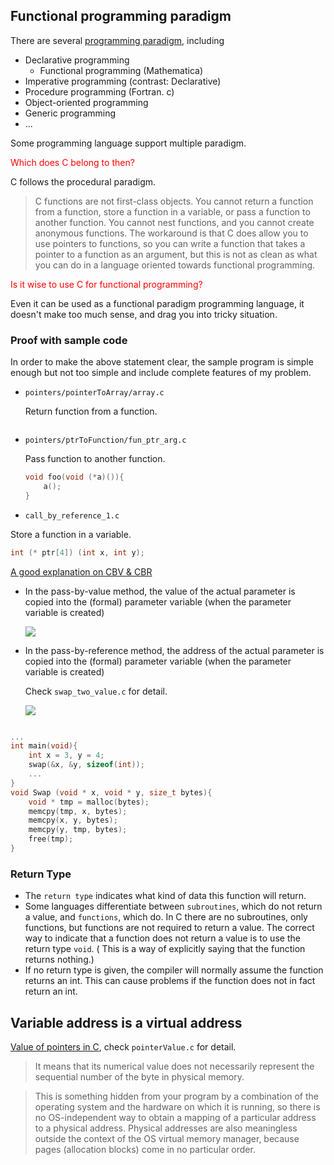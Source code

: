 ## Functional programming paradigm
There are several [programming paradigm](https://en.wikipedia.org/wiki/Programming_paradigm), including
* Declarative programming
    * Functional programming (Mathematica)
* Imperative programming (contrast: Declarative)
* Procedure programming (Fortran. c)
* Object-oriented programming
* Generic programming
*  ...

Some programming language support multiple paradigm.

<span style="color:red">
Which does C belong to then?
</span>

C follows the procedural paradigm.

> C functions are not first-class objects. You cannot return a function from a function, store a function in a variable, or pass a function to another function. You cannot nest functions, and you cannot create anonymous functions. The workaround is that C does allow you to use pointers to functions, so you can write a function that takes a pointer to a function as an argument, but this is not as clean as what you can do in a language oriented towards functional programming.


<span style="color:red">
Is it wise to use C for functional programming?
</span>

Even it can be used as a functional paradigm programming language, it doesn't make too much sense, and drag you into tricky situation.

### Proof with sample code
In order to make the above statement clear, the sample program is simple enough but not too simple and include complete features of my problem.
* `pointers/pointerToArray/array.c`

   Return function from a function.


   ```c
   
   ```
* `pointers/ptrToFunction/fun_ptr_arg.c`

   Pass function to another function.

   ```c
   void foo(void (*a)()){
       a();
   }
   ```

*  `call_by_reference_1.c`

  Store a function in a variable.

  ```c
  int (* ptr[4]) (int x, int y);
  ```

[A good explanation on CBV & CBR](http://www.mathcs.emory.edu/~cheung/Courses/561/Syllabus/3-C/param-passing.html)
* In the pass-by-value method, the value of the actual parameter is copied into the (formal) parameter variable (when the parameter variable is created)

  ![](http://www.mathcs.emory.edu/~cheung/Courses/561/Syllabus/3-C/FIGS/low-level.gif)
* In the pass-by-reference method, the address of the actual parameter is copied into the (formal) parameter variable (when the parameter variable is created)

  Check `swap_two_value.c` for detail.

  ![](http://www.mathcs.emory.edu/~cheung/Courses/561/Syllabus/3-C/FIGS/low-level2.gif)



```c

...
int main(void){
    int x = 3, y = 4;
    swap(&x, &y, sizeof(int));
    ...
}
void Swap (void * x, void * y, size_t bytes){
    void * tmp = malloc(bytes);
    memcpy(tmp, x, bytes);
    memcpy(x, y, bytes);
    memcpy(y, tmp, bytes);
    free(tmp);
}

```

### Return Type
* The `return type` indicates what kind of data this function will return.  
* Some languages differentiate between `subroutines`, which do not return a value, and `functions`, which do.  In C there are no subroutines, only functions, but functions are not required to return a value.  The correct way to indicate that a function does not return a value is to use the return type `void`.  ( This is a way of explicitly saying that the function returns nothing.)
* If no return type is given, the compiler will normally assume the function returns an int.  This can cause problems if the function does not in fact return an int.

## Variable address is a virtual address
[Value of pointers in C](https://stackoverflow.com/questions/39142190/value-of-pointer-in-c), check `pointerValue.c` for detail.

> It means that its numerical value does not necessarily represent the sequential number of the byte in physical memory.

> This is something hidden from your program by a combination of the operating system and the hardware on which it is running, so there is no OS-independent way to obtain a mapping of a particular address to a physical address. Physical addresses are also meaningless outside the context of the OS virtual memory manager, because pages (allocation blocks) come in no particular order.
